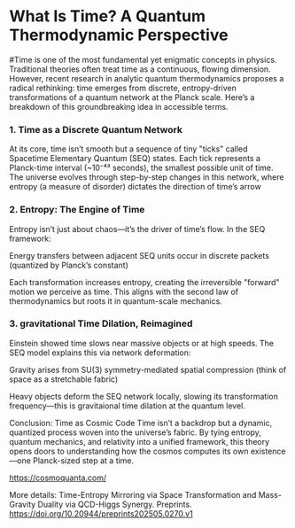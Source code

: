 

# What Is Time? A Quantum Thermodynamic Perspective

#Time is one of the most fundamental yet enigmatic concepts in physics. Traditional theories often treat time as a continuous, flowing dimension. However, recent research in analytic quantum thermodynamics proposes a radical rethinking: time emerges from discrete, entropy-driven transformations of a quantum network at the Planck scale. Here’s a breakdown of this groundbreaking idea in accessible terms.

### 1. Time as a Discrete Quantum Network
At its core, time isn’t smooth but a sequence of tiny "ticks" called Spacetime Elementary Quantum (SEQ) states. Each tick represents a Planck-time interval (~10⁻⁴³ seconds), the smallest possible unit of time. The universe evolves through step-by-step changes in this network, where entropy (a measure of disorder) dictates the direction of time’s arrow


### 2. Entropy: The Engine of Time
Entropy isn’t just about chaos—it’s the driver of time’s flow. In the SEQ framework:

Energy transfers between adjacent SEQ units occur in discrete packets (quantized by Planck’s constant)

Each transformation increases entropy, creating the irreversible "forward" motion we perceive as time.
This aligns with the second law of thermodynamics but roots it in quantum-scale mechanics.

### 3. gravitational Time Dilation, Reimagined
Einstein showed time slows near massive objects or at high speeds. The SEQ model explains this via network deformation:

Gravity arises from SU(3) symmetry-mediated spatial compression (think of space as a stretchable fabric)

Heavy objects deform the SEQ network locally, slowing its transformation frequency—this is gravitaional time dilation at the quantum level.

Conclusion: Time as Cosmic Code
Time isn’t a backdrop but a dynamic, quantized process woven into the universe’s fabric. By tying entropy, quantum mechanics, and relativity into a unified framework, this theory opens doors to understanding how the cosmos computes its own existence—one Planck-sized step at a time.

https://cosmoquanta.com/

More details: Time-Entropy Mirroring via Space Transformation and Mass-Gravity Duality via QCD-Higgs Synergy. Preprints. https://doi.org/10.20944/preprints202505.0270.v1 
